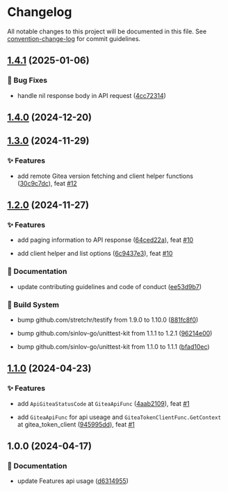 # Changelog

All notable changes to this project will be documented in this file. See [convention-change-log](https://github.com/convention-change/convention-change-log) for commit guidelines.

## [1.4.1](https://github.com/sinlov-go/gitea-client-wrapper/compare/1.4.0...v1.4.1) (2025-01-06)

### 🐛 Bug Fixes

* handle nil response body in API request ([4cc72314](https://github.com/sinlov-go/gitea-client-wrapper/commit/4cc723145ff4b9bdaf63d8dc735416676b8fbb7e))

## [1.4.0](https://github.com/sinlov-go/gitea-client-wrapper/compare/1.3.0...v1.4.0) (2024-12-20)

## [1.3.0](https://github.com/sinlov-go/gitea-client-wrapper/compare/1.2.0...v1.3.0) (2024-11-29)

### ✨ Features

* add remote Gitea version fetching and client helper functions ([30c9c7dc](https://github.com/sinlov-go/gitea-client-wrapper/commit/30c9c7dc48080b00d1426afa64b6fa2f2b72d8a2)), feat [#12](https://github.com/sinlov-go/gitea-client-wrapper/issues/12)

## [1.2.0](https://github.com/sinlov-go/gitea-client-wrapper/compare/1.1.0...v1.2.0) (2024-11-27)

### ✨ Features

* add paging information to API response ([64ced22a](https://github.com/sinlov-go/gitea-client-wrapper/commit/64ced22a469545bf894c3132d742e945284e3864)), feat [#10](https://github.com/sinlov-go/gitea-client-wrapper/issues/10)

* add client helper and list options ([6c9437e3](https://github.com/sinlov-go/gitea-client-wrapper/commit/6c9437e3cee1d2c27b3bb66e49fe1dec2e2b3517)), feat [#10](https://github.com/sinlov-go/gitea-client-wrapper/issues/10)

### 📝 Documentation

* update contributing guidelines and code of conduct ([ee53d9b7](https://github.com/sinlov-go/gitea-client-wrapper/commit/ee53d9b706a7dfbea139c79c69ad9921a9118cd4))

### 👷‍ Build System

* bump github.com/stretchr/testify from 1.9.0 to 1.10.0 ([881fc8f0](https://github.com/sinlov-go/gitea-client-wrapper/commit/881fc8f0e66492028c5e1c864bda785795d10ee9))

* bump github.com/sinlov-go/unittest-kit from 1.1.1 to 1.2.1 ([96214e00](https://github.com/sinlov-go/gitea-client-wrapper/commit/96214e003517e277d0137d30c89ab5c5bcb2a51b))

* bump github.com/sinlov-go/unittest-kit from 1.1.0 to 1.1.1 ([bfad10ec](https://github.com/sinlov-go/gitea-client-wrapper/commit/bfad10ec727f7bb3ae3a01948dc2fde2dffda225))

## [1.1.0](https://github.com/sinlov-go/gitea-client-wrapper/compare/1.0.0...v1.1.0) (2024-04-23)

### ✨ Features

* add `ApiGiteaStatusCode` at `GiteaApiFunc` ([4aab2109](https://github.com/sinlov-go/gitea-client-wrapper/commit/4aab2109030a7b0631a2d01d1d24bdfa827f985c)), feat [#1](https://github.com/sinlov-go/gitea-client-wrapper/issues/1)

* add `GiteaApiFunc` for api useage and `GiteaTokenClientFunc.GetContext` at gitea_token_client ([945995dd](https://github.com/sinlov-go/gitea-client-wrapper/commit/945995dd8a000c4da23d4d6a0028afc0ffecb53e)), feat [#1](https://github.com/sinlov-go/gitea-client-wrapper/issues/1)

## 1.0.0 (2024-04-17)

### 📝 Documentation

* update Features api usage ([d6314955](https://github.com/sinlov-go/gitea-client-wrapper/commit/d631495546c4c027eb8ce45556e619ea4068ee8f))
